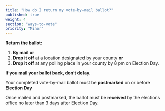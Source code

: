 ```yaml
---
title: "How do I return my vote-by-mail ballot?"
published: true
weight: 4
section: "ways-to-vote"
priority: "Minor"
---
```

**Return the ballot:**
1. **By mail** **or**
2. **Drop it off** at a location designated by your county **or**
3. **Drop it off** at any polling place in your county by 8 pm on Election Day.

**If you mail your ballot back, don’t delay.**  

Your completed vote-by-mail ballot must be **postmarked** on or before **Election Day**

Once mailed and postmarked, the ballot must be **received** by the elections office no later than 3 days after Election Day.
